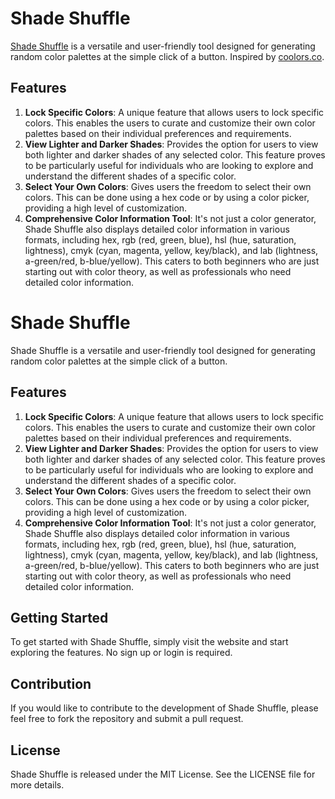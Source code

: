 # Shade Shuffle

[Shade Shuffle](https://shadeshuffle.org) is a versatile and user-friendly tool designed for generating random color palettes at the simple click of a button. Inspired by [coolors.co](https://www.coolors.co).

## Features

1. **Lock Specific Colors**: A unique feature that allows users to lock specific colors. This enables the users to curate and customize their own color palettes based on their individual preferences and requirements.
2. **View Lighter and Darker Shades**: Provides the option for users to view both lighter and darker shades of any selected color. This feature proves to be particularly useful for individuals who are looking to explore and understand the different shades of a specific color.
3. **Select Your Own Colors**: Gives users the freedom to select their own colors. This can be done using a hex code or by using a color picker, providing a high level of customization.
4. **Comprehensive Color Information Tool**: It's not just a color generator, Shade Shuffle also displays detailed color information in various formats, including hex, rgb (red, green, blue), hsl (hue, saturation, lightness), cmyk (cyan, magenta, yellow, key/black), and lab (lightness, a-green/red, b-blue/yellow). This caters to both beginners who are just starting out with color theory, as well as professionals who need detailed color information.

# Shade Shuffle

Shade Shuffle is a versatile and user-friendly tool designed for generating random color palettes at the simple click of a button.

## Features

1. **Lock Specific Colors**: A unique feature that allows users to lock specific colors. This enables the users to curate and customize their own color palettes based on their individual preferences and requirements.
2. **View Lighter and Darker Shades**: Provides the option for users to view both lighter and darker shades of any selected color. This feature proves to be particularly useful for individuals who are looking to explore and understand the different shades of a specific color.
3. **Select Your Own Colors**: Gives users the freedom to select their own colors. This can be done using a hex code or by using a color picker, providing a high level of customization.
4. **Comprehensive Color Information Tool**: It's not just a color generator, Shade Shuffle also displays detailed color information in various formats, including hex, rgb (red, green, blue), hsl (hue, saturation, lightness), cmyk (cyan, magenta, yellow, key/black), and lab (lightness, a-green/red, b-blue/yellow). This caters to both beginners who are just starting out with color theory, as well as professionals who need detailed color information.

## Getting Started

To get started with Shade Shuffle, simply visit the website and start exploring the features. No sign up or login is required.

## Contribution

If you would like to contribute to the development of Shade Shuffle, please feel free to fork the repository and submit a pull request.

## License

Shade Shuffle is released under the MIT License. See the LICENSE file for more details.
